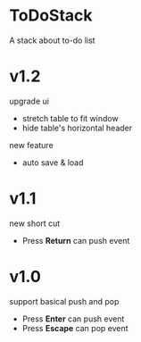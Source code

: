 # ToDoStack

A stack about to-do list

# v1.2

upgrade ui

- stretch table to fit window
- hide table's horizontal header

new feature

- auto save & load

# v1.1

new short cut

- Press **Return** can push event

# v1.0

support basical push and pop

- Press **Enter** can push event
- Press **Escape** can pop event